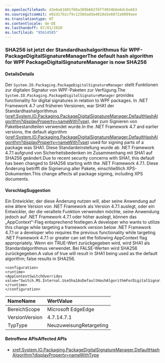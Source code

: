 ```yaml
---
ms.openlocfilehash: d3e0a61601f60a389b662f6f74934b6e6dc6e663
ms.sourcegitcommit: e02d17b2cf9c1258dadda4810a5e6072a0089aee
ms.translationtype: HT
ms.contentlocale: de-DE
ms.lasthandoff: 07/01/2020
ms.locfileid: "85614585"
---
```

### <a name="the-default-hash-algorithm-for-wpf-packagedigitalsignaturemanager-is-now-sha256"></a><span data-ttu-id="f9388-101">SHA256 ist jetzt der Standardhashalgorithmus für WPF-PackageDigitalSignatureManager</span><span class="sxs-lookup"><span data-stu-id="f9388-101">The default hash algorithm for WPF PackageDigitalSignatureManager is now SHA256</span></span>

#### <a name="details"></a><span data-ttu-id="f9388-102">Details</span><span class="sxs-lookup"><span data-stu-id="f9388-102">Details</span></span>

<span data-ttu-id="f9388-103">Der `System.IO.Packaging.PackageDigitalSignatureManager` stellt Funktionen zur digitalen Signatur von WPF-Paketen zur Verfügung.</span><span class="sxs-lookup"><span data-stu-id="f9388-103">The `System.IO.Packaging.PackageDigitalSignatureManager` provides functionality for digital signatures in relation to WPF packages.</span></span>  <span data-ttu-id="f9388-104">In .NET Framework 4.7 und früheren Versionen, war SHA1 der Standardhashalgorithmus (<xref:System.IO.Packaging.PackageDigitalSignatureManager.DefaultHashAlgorithm?displayProperty=nameWithType>), der zum Signieren von Paketbestandteilen verwendet wurde.</span><span class="sxs-lookup"><span data-stu-id="f9388-104">In the .NET Framework 4.7 and earlier versions, the default algorithm (<xref:System.IO.Packaging.PackageDigitalSignatureManager.DefaultHashAlgorithm?displayProperty=nameWithType>) used for signing parts of a package was SHA1.</span></span>  <span data-ttu-id="f9388-105">Diese Standardeinstellung wurde ab .NET Framework 4.7.1 aufgrund von Sicherheitsbedenken im Zusammenhang mit SHA1 auf SHA256 geändert.</span><span class="sxs-lookup"><span data-stu-id="f9388-105">Due to recent security concerns with SHA1, this default has been changed to SHA256 starting with the .NET Framework 4.7.1.</span></span>  <span data-ttu-id="f9388-106">Diese Änderung betrifft die Signierung aller Pakete, einschließlich XPS-Dokumenten.</span><span class="sxs-lookup"><span data-stu-id="f9388-106">This change affects all package signing, including XPS documents.</span></span>

#### <a name="suggestion"></a><span data-ttu-id="f9388-107">Vorschlag</span><span class="sxs-lookup"><span data-stu-id="f9388-107">Suggestion</span></span>

<span data-ttu-id="f9388-108">Ein Entwickler, der diese Änderung nutzen will, aber seine Anwendung auf eine ältere Version von .NET Framework als Version 4.7.1 auslegt, oder ein Entwickler, der die veraltete Funktion verwenden möchte, seine Anwendung jedoch auf .NET Framework 4.7.1 oder höher auslegt, können das „AppContext“-Flag entsprechend festlegen.</span><span class="sxs-lookup"><span data-stu-id="f9388-108">A developer who wants to utilize this change while targeting a framework version below .NET Framework 4.7.1 or a developer who requires the previous functionality while targeting .NET Framework 4.7.1 or greater can set the following AppContext flag appropriately.</span></span>  <span data-ttu-id="f9388-109">Wenn ein TRUE-Wert zurückgegeben wird, wird SHA1 als Standardalgorithmus verwendet. Bei FALSE-Werten wird SHA256 zurückgegeben.</span><span class="sxs-lookup"><span data-stu-id="f9388-109">A value of true will result in SHA1 being used as the default algorithm; false results in SHA256.</span></span><pre><code class="lang-xml">&lt;configuration&gt;&#13;&#10;&lt;runtime&gt;&#13;&#10;&lt;AppContextSwitchOverrides value=&quot;Switch.MS.Internal.UseSha1AsDefaultHashAlgorithmForDigitalSignatures=true&quot;/&gt;&#13;&#10;&lt;/runtime&gt;&#13;&#10;&lt;/configuration&gt;&#13;&#10;</code></pre>

| <span data-ttu-id="f9388-110">Name</span><span class="sxs-lookup"><span data-stu-id="f9388-110">Name</span></span>    | <span data-ttu-id="f9388-111">Wert</span><span class="sxs-lookup"><span data-stu-id="f9388-111">Value</span></span>       |
|:--------|:------------|
| <span data-ttu-id="f9388-112">Bereich</span><span class="sxs-lookup"><span data-stu-id="f9388-112">Scope</span></span>   | <span data-ttu-id="f9388-113">Microsoft Edge</span><span class="sxs-lookup"><span data-stu-id="f9388-113">Edge</span></span>        |
| <span data-ttu-id="f9388-114">Version</span><span class="sxs-lookup"><span data-stu-id="f9388-114">Version</span></span> | <span data-ttu-id="f9388-115">4.7.1</span><span class="sxs-lookup"><span data-stu-id="f9388-115">4.7.1</span></span>       |
| <span data-ttu-id="f9388-116">Typ</span><span class="sxs-lookup"><span data-stu-id="f9388-116">Type</span></span>    | <span data-ttu-id="f9388-117">Neuzuweisung</span><span class="sxs-lookup"><span data-stu-id="f9388-117">Retargeting</span></span> |

#### <a name="affected-apis"></a><span data-ttu-id="f9388-118">Betroffene APIs</span><span class="sxs-lookup"><span data-stu-id="f9388-118">Affected APIs</span></span>

- <xref:System.IO.Packaging.PackageDigitalSignatureManager.DefaultHashAlgorithm?displayProperty=nameWithType>

